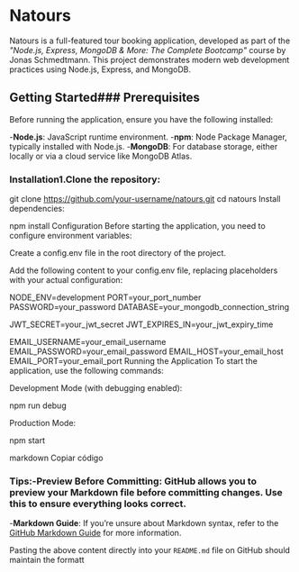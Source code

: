 
# Natours

Natours is a full-featured tour booking application, developed as part of the _"Node.js, Express, MongoDB & More: The Complete Bootcamp"_ course by Jonas Schmedtmann. This project demonstrates modern web development practices using Node.js, Express, and MongoDB.

## Getting Started### Prerequisites

Before running the application, ensure you have the following installed:

-**Node.js**: JavaScript runtime environment.
-**npm**: Node Package Manager, typically installed with Node.js.
-**MongoDB**: For database storage, either locally or via a cloud service like MongoDB Atlas.

### Installation1.**Clone the repository**:
   git clone https://github.com/your-username/natours.git
   cd natours
Install dependencies:


npm install
Configuration
Before starting the application, you need to configure environment variables:

Create a config.env file in the root directory of the project.

Add the following content to your config.env file, replacing placeholders with your actual configuration:


NODE_ENV=development
PORT=your_port_number
PASSWORD=your_password
DATABASE=your_mongodb_connection_string

JWT_SECRET=your_jwt_secret
JWT_EXPIRES_IN=your_jwt_expiry_time

EMAIL_USERNAME=your_email_username
EMAIL_PASSWORD=your_email_password
EMAIL_HOST=your_email_host
EMAIL_PORT=your_email_port
Running the Application
To start the application, use the following commands:

Development Mode (with debugging enabled):

npm run debug

Production Mode:

npm start




markdown
Copiar código
### Tips:-**Preview Before Committing**: GitHub allows you to preview your Markdown file before committing changes. Use this to ensure everything looks correct.
-**Markdown Guide**: If you’re unsure about Markdown syntax, refer to the [GitHub Markdown Guide](https://guides.github.com/features/mastering-markdown/) for more information. 

Pasting the above content directly into your `README.md` file on GitHub should maintain the formatt
